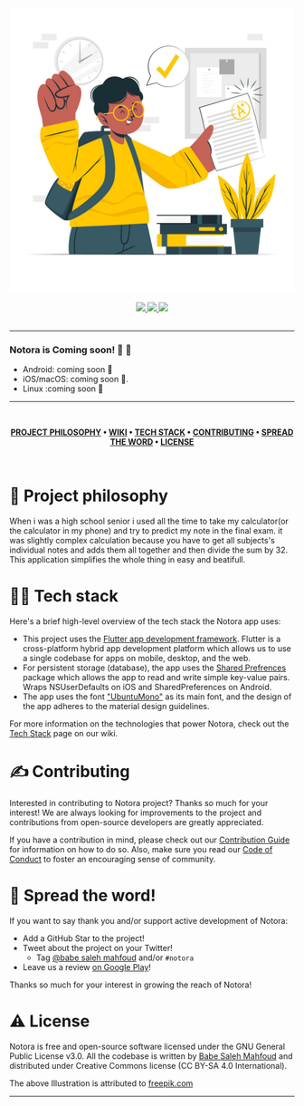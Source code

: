 ![Notora](thumbnail.png)

<div align='center'>
  
<a href='https://github.com/babe-saleh-mahfoud/notora/releases'>
  
<img src='https://img.shields.io/github/v/release/babe-saleh-mahfoud/notora?color=%23FDD835&label=version&style=for-the-badge'>
  
</a>
  
<a href='https://github.com/babe-saleh-mahfoud/notora/blob/main/LICENSE'>
  
<img src='https://img.shields.io/github/license/babe-saleh-mahfoud/notora?style=for-the-badge'>
  
</a>
  <img src='https://img.shields.io/badge/Dart-0175C2?style=for-the-badge&logo=dart&logoColor=white'>
</div>

<br />

---

### Notora is Coming soon! 🥳 🚀

- Android: coming soon 👀
- iOS/macOS: coming soon 👀.
- Linux :coming soon 👀

---

<br />

<div align="center">

**[PROJECT PHILOSOPHY](https://github.com/babe-saleh-mahfoud/notora#-project-philosophy) •
[WIKI](https://github.com/babe-saleh-mahfoud/notora#-wiki) •
[TECH STACK](https://github.com/babe-saleh-mahfoud/notora#-tech-stack) •
[CONTRIBUTING](https://github.com/babe-saleh-mahfoud/notora#%EF%B8%8F-contributing) •
[SPREAD THE WORD](https://github.com/babe-saleh-mahfoud/notora#-spread-the-word) •
[LICENSE](https://github.com/babe-saleh-mahfoud/notora#%EF%B8%8F-license)**

</div>

<br />

# 🧐 Project philosophy

When i was a high school senior i used all the time to take my calculator(or the calculator in my phone) and
try to predict my note in the final exam.
it was slightly complex calculation because you have to get all subjects's individual notes and adds them all together
and then divide the sum by 32.
This application simplifies the whole thing in easy and beatifull.

# 👨‍💻 Tech stack

Here's a brief high-level overview of the tech stack the Notora app uses:

- This project uses the [Flutter app development framework](https://flutter.dev/). Flutter is a cross-platform hybrid app development platform which allows us to use a single codebase for apps on mobile, desktop, and the web.
- For persistent storage (database), the app uses the [Shared Prefrences](https://pub.dev/packages/shared_preferences) package which allows the app to read and write simple key-value pairs. Wraps NSUserDefaults on iOS and SharedPreferences on Android.
- The app uses the font ["UbuntuMono"](https://fonts.google.com/specimen/Ubuntu+Mono) as its main font, and the design of the app adheres to the material design guidelines.

For more information on the technologies that power Notora, check out the [Tech Stack](https://github.com/babe-saleh-mahfoud/notora/wiki/Tech-Stack) page on our wiki.

# ✍️ Contributing

Interested in contributing to Notora project? Thanks so much for your interest! We are always looking for improvements to the project and contributions from open-source developers are greatly appreciated.

If you have a contribution in mind, please check out our [Contribution Guide](https://github.com/babe-saleh-mahfoud/notora/wiki/Contribution-Guide) for information on how to do so. Also, make sure you read our [Code of Conduct](https://github.com/babe-saleh-mahfoud/notora/wiki/Code-of-Conduct) to foster an encouraging sense of community.

# 🌟 Spread the word!

If you want to say thank you and/or support active development of Notora:

- Add a GitHub Star to the project!
- Tweet about the project on your Twitter!
  - Tag [@babe saleh mahfoud](https://www.linkedin.com/in/babe-saleh-mahfoud-519b52200/) and/or `#notora`
- Leave us a review [on Google Play](https://apps.apple.com/us/app/well-reboot-your-mindset/id1573357406)!

Thanks so much for your interest in growing the reach of Notora!

# ⚠️ License

Notora is free and open-source software licensed under the GNU General Public License v3.0. All the codebase is written by [Babe Saleh Mahfoud](https://github.com/babe-saleh-mahfoud) and distributed under Creative Commons license (CC BY-SA 4.0 International).

The above Illustration is attributed to [freepik.com](https://www.freepik.com/)
<br />

---
